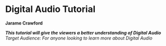 # Digital Audio Tutorial
**Jarame Crawford**

**_This tutorial will give the viewers a better understanding of Digital Audio_**
_Target Audience: For anyone looking to learn more about Digital Audio_
